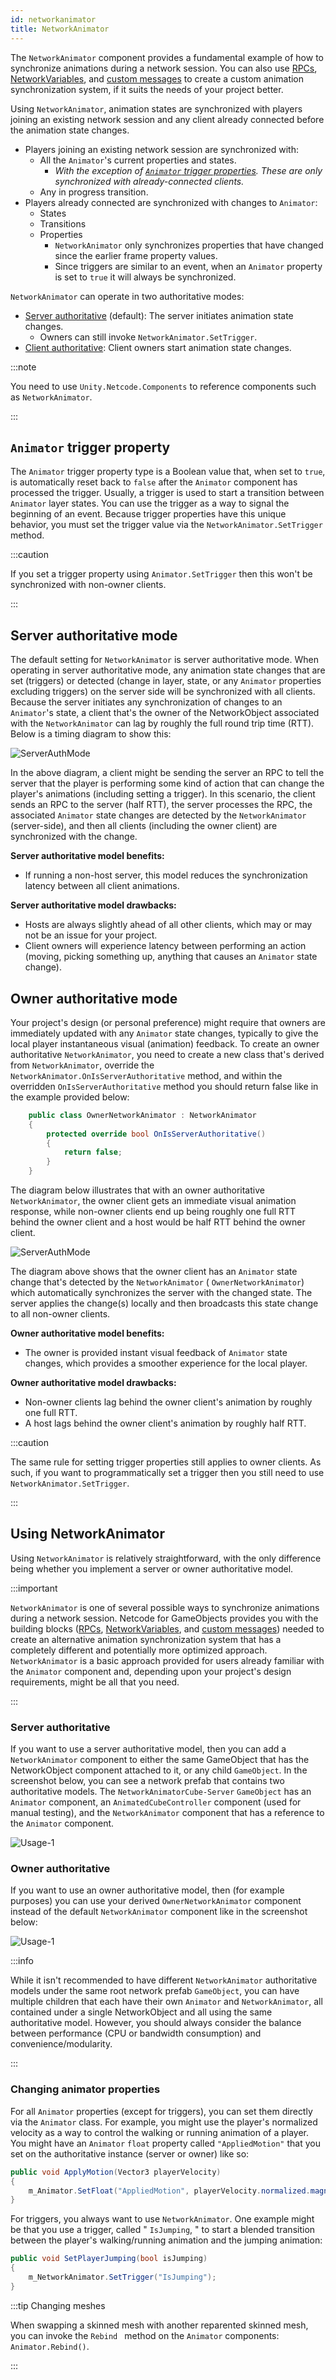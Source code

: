 ```yaml
---
id: networkanimator
title: NetworkAnimator
---
```

The `NetworkAnimator` component provides a fundamental example of how to synchronize animations during a network session. You can also use [RPCs](../advanced-topics/messaging-system.md), [NetworkVariables](../basics/networkvariable.md), and [custom messages](../advanced-topics/message-system/custom-messages.md) to create a custom animation synchronization system, if it suits the needs of your project better.

Using `NetworkAnimator`, animation states are synchronized with players joining an existing network session and any client already connected before the animation state changes.

* Players joining an existing network session are synchronized with:
    * All the `Animator`'s current properties and states.
        * *With the exception of [`Animator` trigger properties](#animator-trigger-property). These are only synchronized with already-connected clients.*
    * Any in progress transition.
* Players already connected are synchronized with changes to `Animator`:
    * States
    * Transitions
    * Properties
        * `NetworkAnimator` only synchronizes properties that have changed since the earlier frame property values.
        * Since triggers are similar to an event, when an `Animator` property is set to `true` it will always be synchronized.

`NetworkAnimator` can operate in two authoritative modes:

* [Server authoritative](#server-authoritative-mode) (default): The server initiates animation state changes.
    * Owners can still invoke `NetworkAnimator.SetTrigger`.
* [Client authoritative](#owner-authoritative-mode): Client owners start animation state changes.


:::note

You need to use `Unity.Netcode.Components` to reference components such as `NetworkAnimator`.

:::

## `Animator` trigger property

The `Animator` trigger property type is a Boolean value that, when set to `true`, is automatically reset back to `false` after the `Animator` component has processed the trigger. Usually, a trigger is used to start a transition between `Animator` layer states. You can use the trigger as a way to signal the beginning of an event. Because trigger properties have this unique behavior, you must set the trigger value via the `NetworkAnimator.SetTrigger` method.

:::caution

If you set a trigger property using `Animator.SetTrigger` then this won't be synchronized with non-owner clients.

:::

## Server authoritative mode

The default setting for `NetworkAnimator` is server authoritative mode. When operating in server authoritative mode, any animation state changes that are set (triggers) or detected (change in layer, state, or any `Animator` properties excluding triggers) on the server side will be synchronized with all clients. Because the server initiates any synchronization of changes to an `Animator`'s state, a client that's the owner of the NetworkObject associated with the `NetworkAnimator` can lag by roughly the full round trip time (RTT). Below is a timing diagram to show this:

![ServerAuthMode](/img/NetworkAnimatorServerAuthTiming.png)

In the above diagram, a client might be sending the server an RPC to tell the server that the player is performing some kind of action that can change the player's animations (including setting a trigger). In this scenario, the client sends an RPC to the server (half RTT), the server processes the RPC, the associated `Animator` state changes are detected by the `NetworkAnimator` (server-side), and then all clients (including the owner client) are synchronized with the change.

**Server authoritative model benefits:**

* If running a non-host server, this model reduces the synchronization latency between all client animations.

**Server authoritative model drawbacks:**

* Hosts are always slightly ahead of all other clients, which may or may not be an issue for your project.
* Client owners will experience latency between performing an action (moving, picking something up, anything that causes an `Animator` state change).

## Owner authoritative mode

Your project's design (or personal preference) might require that owners are immediately updated with any `Animator` state changes, typically to give the local player instantaneous visual (animation) feedback. To create an owner authoritative `NetworkAnimator`, you need to create a new class that's derived from `NetworkAnimator`, override the `NetworkAnimator.OnIsServerAuthoritative` method, and within the overridden `OnIsServerAuthoritative` method you should return false like in the example provided below:

```csharp
    public class OwnerNetworkAnimator : NetworkAnimator
    {
        protected override bool OnIsServerAuthoritative()
        {
            return false;
        }
    }
```

The diagram below illustrates that with an owner authoritative `NetworkAnimator`, the owner client gets an immediate visual animation response, while non-owner clients end up being roughly one full RTT behind the owner client and a host would be half RTT behind the owner client.

![ServerAuthMode](/img/NetworkAnimatorOwnerAuthTiming.png)

The diagram above shows that the owner client has an `Animator` state change that's detected by the `NetworkAnimator` ( `OwnerNetworkAnimator`) which automatically synchronizes the server with the changed state. The server applies the change(s) locally and then broadcasts this state change to all non-owner clients.

**Owner authoritative model benefits:**

* The owner is provided instant visual feedback of `Animator` state changes, which provides a smoother experience for the local player.

**Owner authoritative model drawbacks:**

* Non-owner clients lag behind the owner client's animation by roughly one full RTT.
* A host lags behind the owner client's animation by roughly half RTT.

:::caution

The same rule for setting trigger properties still applies to owner clients. As such, if you want to programmatically set a trigger then you still need to use `NetworkAnimator.SetTrigger`.

:::

## Using NetworkAnimator

Using `NetworkAnimator` is relatively straightforward, with the only difference being whether you implement a server or owner authoritative model.

:::important

`NetworkAnimator` is one of several possible ways to synchronize animations during a network session. Netcode for GameObjects provides you with the building blocks ([RPCs](../advanced-topics/messaging-system.md), [NetworkVariables](../basics/networkvariable.md), and [custom messages](../advanced-topics/message-system/custom-messages.md)) needed to create an alternative animation synchronization system that has a completely different and potentially more optimized approach. `NetworkAnimator` is a basic approach provided for users already familiar with the `Animator` component and, depending upon your project's design requirements, might be all that you need.

:::

### Server authoritative

If you want to use a server authoritative model, then you can add a `NetworkAnimator` component to either the same GameObject that has the NetworkObject component attached to it, or any child `GameObject`. In the screenshot below, you can see a network prefab that contains two authoritative models. The `NetworkAnimatorCube-Server` `GameObject` has an `Animator` component, an `AnimatedCubeController` component (used for manual testing), and the `NetworkAnimator` component that has a reference to the `Animator` component.

![Usage-1](/img/NetworkAnimatorUsage-1.png)

### Owner authoritative

If you want to use an owner authoritative model, then (for example purposes) you can use your derived `OwnerNetworkAnimator` component instead of the default `NetworkAnimator` component like in the screenshot below:

![Usage-1](/img/NetworkAnimatorUsage-2.png)

:::info

While it isn't recommended to have different `NetworkAnimator` authoritative models under the same root network prefab `GameObject`, you can have multiple children that each have their own `Animator` and `NetworkAnimator`, all contained under a single NetworkObject and all using the same authoritative model. However, you should always consider the balance between performance (CPU or bandwidth consumption) and convenience/modularity.

:::

### Changing animator properties

For all `Animator` properties (except for triggers), you can set them directly via the `Animator` class. For example, you might use the player's normalized velocity as a way to control the walking or running animation of a player. You might have an `Animator` `float` property called `"AppliedMotion"` that you set on the authoritative instance (server or owner) like so:

```csharp
public void ApplyMotion(Vector3 playerVelocity)
{
    m_Animator.SetFloat("AppliedMotion", playerVelocity.normalized.magnitude);
}
```

For triggers, you always want to use `NetworkAnimator`. One example might be that you use a trigger, called " `IsJumping`, " to start a blended transition between the player's walking/running animation and the jumping animation:

```csharp
public void SetPlayerJumping(bool isJumping)
{
    m_NetworkAnimator.SetTrigger("IsJumping");
}
```

:::tip Changing meshes

When swapping a skinned mesh with another reparented skinned mesh, you can invoke the `Rebind ` method on the `Animator` components: `Animator.Rebind()`.

:::
